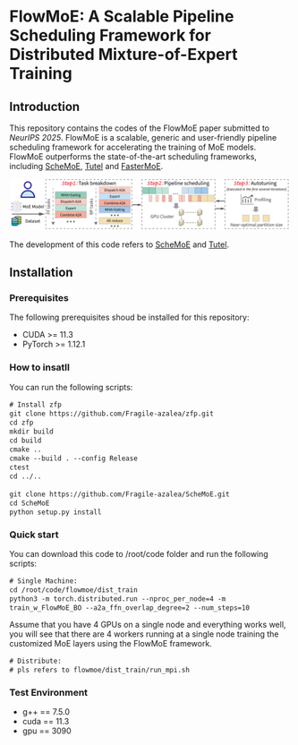 # FlowMoE: A Scalable Pipeline Scheduling Framework for Distributed Mixture-of-Expert Training #  
## Introduction ##
This repository contains the codes of the FlowMoE paper submitted to *NeurIPS 2025*. FlowMoE is a scalable, generic and user-friendly pipeline scheduling framework for accelerating the training of MoE models. FlowMoE outperforms the state-of-the-art scheduling frameworks, including [ScheMoE](https://github.com/Fragile-azalea/ScheMoE), [Tutel](https://github.com/microsoft/tutel) and [FasterMoE](https://github.com/thu-pacman/FasterMoE).  
<div align=center><img src="workflow_nips.png" width="500"/></div> 

The development of this code refers to [ScheMoE](https://github.com/Fragile-azalea/ScheMoE) and [Tutel](https://github.com/microsoft/tutel).

## Installation ##
### Prerequisites ###
The following prerequisites shoud be installed for this repository:  
* CUDA >= 11.3  
* PyTorch >= 1.12.1
### How to insatll ###
You can run the following scripts:  
```
# Install zfp
git clone https://github.com/Fragile-azalea/zfp.git
cd zfp
mkdir build
cd build
cmake ..
cmake --build . --config Release
ctest
cd ../..

git clone https://github.com/Fragile-azalea/ScheMoE.git
cd ScheMoE
python setup.py install
```
### Quick start ###
You can download this code to /root/code folder and run the following scripts:  
```
# Single Machine:
cd /root/code/flowmoe/dist_train  
python3 -m torch.distributed.run --nproc_per_node=4 -m train_w_FlowMoE_BO --a2a_ffn_overlap_degree=2 --num_steps=10
```  
Assume that you have 4 GPUs on a single node and everything works well, you will see that there are 4 workers running at a single node training the customized MoE layers using the FlowMoE framework.
```
# Distribute:
# pls refers to flowmoe/dist_train/run_mpi.sh
```
### Test Environment ###
* g++ == 7.5.0  
* cuda == 11.3
* gpu == 3090
